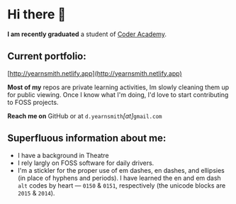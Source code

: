 # Hi there 👋

**I am recently graduated** a student of [Coder Academy](https://github.com/coder-academy-students).

## Current portfolio:
[http://yearnsmith.netlify.app](http://yearnsmith.netlify.app)

**Most of my** repos are private learning activities, Im slowly cleaning them up for public viewing. Once I know what I'm doing, I'd love to start contributing to FOSS projects.

**Reach me on** GitHub or at `d.yearnsmith`&zwj;*&lbrack;at&rbrack;*&zwj;`gmail.com`

## Superfluous information about me:
- I have a background in Theatre
- I rely largly on FOSS software for daily drivers.
- I'm a stickler for the proper use of em dashes, en dashes, and ellipsies (in place of hyphens and periods). I have learned the en and em dash `alt` codes by heart &mdash; `0150` & `0151`, respectively (the unicode blocks are `2015` & `2014`).
